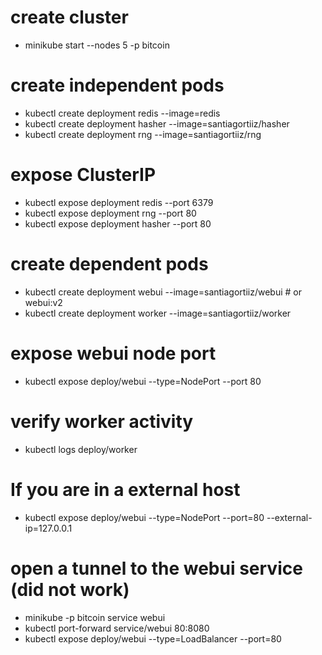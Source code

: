 # create cluster
- minikube start --nodes 5 -p bitcoin

# create independent pods
- kubectl create deployment redis --image=redis
- kubectl create deployment hasher --image=santiagortiiz/hasher
- kubectl create deployment rng --image=santiagortiiz/rng

# expose ClusterIP
- kubectl expose deployment redis --port 6379
- kubectl expose deployment rng --port 80
- kubectl expose deployment hasher --port 80

# create dependent pods
- kubectl create deployment webui --image=santiagortiiz/webui           # or webui:v2
- kubectl create deployment worker --image=santiagortiiz/worker

# expose webui node port
- kubectl expose deploy/webui --type=NodePort --port 80

# verify worker activity
- kubectl logs deploy/worker

# If you are in a external host
- kubectl expose deploy/webui --type=NodePort --port=80 --external-ip=127.0.0.1

# open a tunnel to the webui service (did not work)
- minikube -p bitcoin service webui
- kubectl port-forward service/webui 80:8080
- kubectl expose deploy/webui --type=LoadBalancer --port=80